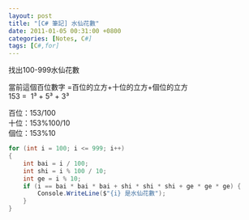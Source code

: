 ```yaml
---
layout: post
title: "[C# 筆記] 水仙花數"
date: 2011-01-05 00:31:00 +0800
categories: [Notes, C#]
tags: [C#,for]
---
```


找出100-999水仙花數 

當前這個百位數字 =百位的立方+十位的立方+個位的立方  
153 =  1³ + 5³ + 3³ 

百位：153/100   
十位：153%100/10    
個位：153%10    

```c#
for (int i = 100; i <= 999; i++)
{
    int bai = i / 100;
    int shi = i % 100 / 10;
    int ge = i % 10;
    if (i == bai * bai * bai + shi * shi * shi + ge * ge * ge) {
        Console.WriteLine($"{i} 是水仙花數");
    }
}
```